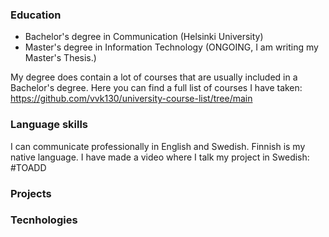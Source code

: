 ###

### Education
- Bachelor's degree in Communication (Helsinki University)
- Master's degree in Information Technology (ONGOING, I am writing my Master's Thesis.)

My degree does contain a lot of courses that are usually included in a Bachelor's degree. 
Here you can find a full list of courses I have taken: https://github.com/vvk130/university-course-list/tree/main

### Language skills
I can communicate professionally in English and Swedish. Finnish is my native language.
I have made a video where I talk my project in Swedish: #TOADD

### Projects


### Tecnhologies

